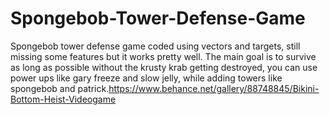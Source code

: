 # Spongebob-Tower-Defense-Game
Spongebob tower defense game coded using vectors and targets, still missing some features but it works pretty well.
The main goal is to survive as long as possible without the krusty krab getting destroyed, you can use power ups 
like gary freeze and slow jelly, while adding towers like spongebob and patrick.https://www.behance.net/gallery/88748845/Bikini-Bottom-Heist-Videogame
